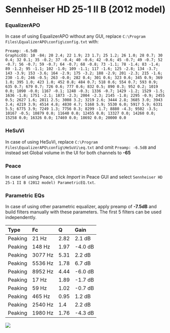 # Sennheiser HD 25-1 II B (2012 model)

### EqualizerAPO
In case of using EqualizerAPO without any GUI, replace `C:\Program Files\EqualizerAPO\config\config.txt`
with:
```
Preamp: -6.5dB
GraphicEQ: 10 -84; 20 2.4; 22 1.9; 23 1.7; 25 1.2; 26 1.0; 28 0.7; 30 0.4; 32 0.1; 35 -0.2; 37 -0.4; 40 -0.6; 42 -0.6; 45 -0.7; 49 -0.7; 52 -0.7; 56 -0.7; 59 -0.7; 64 -0.7; 68 -0.8; 73 -1.1; 78 -1.4; 83 -1.4; 89 -1.2; 95 -1.1; 102 -1.0; 109 -1.1; 117 -1.6; 125 -2.8; 134 -3.7; 143 -3.9; 153 -3.6; 164 -2.9; 175 -3.2; 188 -2.9; 201 -2.3; 215 -1.6; 230 -1.0; 246 -0.5; 263 -0.0; 282 0.4; 301 0.6; 323 0.6; 345 0.9; 369 1.0; 395 1.0; 423 1.0; 452 0.8; 484 0.7; 518 0.6; 554 0.7; 593 0.9; 635 0.7; 679 0.7; 726 0.6; 777 0.6; 832 0.5; 890 0.3; 952 0.2; 1019 0.0; 1090 -0.0; 1167 -0.1; 1248 -0.3; 1336 -0.7; 1429 -1.2; 1529 -1.5; 1636 -1.8; 1751 -2.1; 1873 -2.3; 2004 -2.3; 2145 -1.8; 2295 -0.9; 2455 0.5; 2627 1.6; 2811 2.5; 3008 3.2; 3219 2.6; 3444 2.8; 3685 3.0; 3943 3.4; 4219 3.9; 4514 4.8; 4830 4.7; 5168 5.9; 5530 6.0; 5917 5.9; 6331 5.5; 6775 3.9; 7249 1.3; 7756 0.3; 8299 -1.7; 8880 -4.3; 9502 -3.5; 10167 -0.5; 10879 0.0; 11640 0.0; 12455 0.0; 13327 0.0; 14260 0.0; 15258 0.0; 16326 0.0; 17469 0.0; 18692 0.0; 20000 0.0
```

### HeSuVi
In case of using HeSuVi, replace `C:\Program Files\EqualizerAPO\config\HeSuVi\eq.txt` and omit `Preamp:
-6.5dB` and instead set Global volume in the UI for both channels to **-65**

### Peace
In case of using Peace, click *Import* in Peace GUI and select `Sennheiser HD 25-1 II B (2012 model) ParametricEQ.txt`.

### Parametric EQs
In case of using other parametric equalizer, apply preamp of **-7.5dB** and build filters manually with
these parameters. The first 5 filters can be used independently.

| Type    | Fc      |    Q | Gain    |
|:--------|:--------|:-----|:--------|
| Peaking | 21 Hz   | 2.82 | 2.1 dB  |
| Peaking | 148 Hz  | 1.97 | -4.0 dB |
| Peaking | 3077 Hz | 5.31 | 2.2 dB  |
| Peaking | 5536 Hz | 1.78 | 6.7 dB  |
| Peaking | 8952 Hz | 4.44 | -6.0 dB |
| Peaking | 17 Hz   | 1.89 | -1.7 dB |
| Peaking | 59 Hz   | 1.02 | -0.7 dB |
| Peaking | 465 Hz  | 0.95 | 1.2 dB  |
| Peaking | 2540 Hz | 1.4  | 2.2 dB  |
| Peaking | 1980 Hz | 1.76 | -4.3 dB |

![](https://raw.githubusercontent.com/jaakkopasanen/AutoEq/master/results/innerfidelity/sbaf-serious/Sennheiser%20HD%2025-1%20II%20B%20(2012%20model)/Sennheiser%20HD%2025-1%20II%20B%20(2012%20model).png)